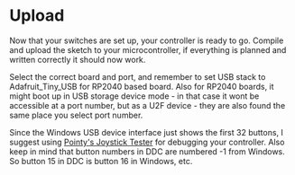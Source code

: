 # Upload

Now that your switches are set up, your controller is ready to go. Compile and upload the sketch to your microcontroller, if everything is planned and written correctly it should now work.

Select the correct board and port, and remember to set USB stack to Adafruit\_Tiny\_USB for RP2040 based board. Also for RP2040 boards, it might boot up in USB storage device mode - in that case it wont be accessible at a port number, but as a U2F device - they are also found the same place you select port number.&#x20;

Since the Windows USB device interface just shows the first 32 buttons, I suggest using [Pointy's Joystick Tester](http://www.planetpointy.co.uk/joystick-test-application/) for debugging your controller. Also keep in mind that button numbers in DDC are numbered -1 from Windows. So button 15 in DDC is button 16 in Windows, etc.
